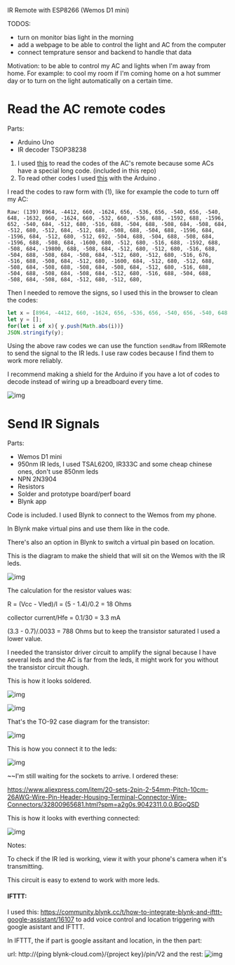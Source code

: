 IR Remote with ESP8266 (Wemos D1 mini)

TODOS:
* turn on monitor bias light in the morning
* add a webpage to be able to control the light and AC from the computer 
* connect temprature sensor and backend to handle that data


Motivation: to be able to control my AC and lights when I'm away from home.
For example: to cool my room if I'm coming home on a hot summer day or to turn on the light automatically on a certain time.

# Read the AC remote codes
Parts: 
* Arduino Uno
* IR decoder TSOP38238 

1. I used [this](https://www.analysir.com/blog/2014/03/19/air-conditioners-problems-recording-long-infrared-remote-control-signals-arduino/) to read the codes of the AC's remote because some ACs have a special long code.  (included in this repo)
2. To read other codes I used [this](https://github.com/z3t0/Arduino-IRremote) with the Arduino .

I read the codes to raw form with (1), like for example the code to turn off my AC: 

```
Raw: (139) 8964, -4412, 660, -1624, 656, -536, 656, -540, 656, -540, 648, -1632, 660, -1624, 660, -532, 660, -536, 688, -1592, 688, -1596, 652, -540, 684, -512, 680, -516, 688, -504, 688, -508, 684, -508, 684, -512, 680, -512, 684, -512, 688, -508, 688, -504, 688, -1596, 684, -1596, 684, -512, 680, -512, 692, -504, 688, -504, 688, -508, 684, -1596, 688, -508, 684, -1600, 680, -512, 680, -516, 688, -1592, 688, -508, 684, -19800, 688, -508, 684, -512, 680, -512, 680, -516, 688, -504, 688, -508, 684, -508, 684, -512, 680, -512, 680, -516, 676, -516, 688, -508, 684, -512, 680, -1600, 684, -512, 680, -512, 688, -508, 684, -508, 688, -508, 684, -508, 684, -512, 680, -516, 688, -504, 688, -508, 684, -508, 684, -512, 680, -516, 688, -504, 688, -508, 684, -508, 684, -512, 680, -512, 680, 
```

Then I needed to remove the signs, so I used this in the browser to clean the codes:

```javascript
let x = [8964, -4412, 660, -1624, 656, -536, 656, -540, 656, -540, 648, -1632, 660, -1624, 660, -532, 660, -536, 688, -1592, 688, -1596, 652, -540, 684, -512, 680, -516, 688, -504, 688, -508, 684, -508, 684, -512, 680, -512, 684, -512, 688, -508, 688, -504, 688, -1596, 684, -1596, 684, -512, 680, -512, 692, -504, 688, -504, 688, -508, 684, -1596, 688, -508, 684, -1600, 680, -512, 680, -516, 688, -1592, 688, -508, 684, -19800, 688, -508, 684, -512, 680, -512, 680, -516, 688, -504, 688, -508, 684, -508, 684, -512, 680, -512, 680, -516, 676, -516, 688, -508, 684, -512, 680, -1600, 684, -512, 680, -512, 688, -508, 684, -508, 688, -508, 684, -508, 684, -512, 680, -516, 688, -504, 688, -508, 684, -508, 684, -512, 680, -516, 688, -504, 688, -508, 684, -508, 684, -512, 680, -512, 680];
let y = [];
for(let i of x){ y.push(Math.abs(i))}
JSON.stringify(y);
```

Using the above raw codes we can use the function `sendRaw` from IRRemote to send the signal to the IR leds. I use raw codes because I find them to work more reliably. 

I recommend making a shield for the Arduino if you have a lot of codes to decode instead of wiring up a breadboard every time.

![img](https://i.imgur.com/cy1pZi0.jpg)



# Send IR Signals 

Parts: 

* Wemos D1 mini
* 950nm IR leds, I used TSAL6200, IR333C and some cheap chinese ones, don't use 850nm leds 
* NPN 2N3904
* Resistors 
* Solder and prototype board/perf board
* Blynk app 

Code is included. I used Blynk to connect to the Wemos from my phone.

In Blynk make virtual pins and use them like in the code.

There's also an option in Blynk to switch a virtual pin based on location. 



This is the diagram to make the shield that will sit on the Wemos with the IR leds.

![img](https://i.imgur.com/PwBHFYo.png)

The calculation for the resistor values was:

R = (Vcc - Vled)/I = (5 - 1.4)/0.2 = 18 Ohms

collector current/Hfe = 0.1/30 = 3.3 mA

(3.3 - 0.7)/.0033 = 788 Ohms but to keep the transistor saturated I used a lower value. 

I needed the transistor driver circuit to amplify the signal because I have several leds and the AC is far from the leds, it might work for you without the transistor circuit though.

This is how it looks soldered. 

![img](https://i.imgur.com/tAC3zU7.jpg)

![img](https://i.imgur.com/ZABONEF.jpg)



That's the TO-92 case diagram for the transistor:

![img](https://i.imgur.com/KKn0yhk.png)



This is how you connect it to the leds: 

![img](https://i.imgur.com/dC13auG.jpg)



~~I'm still waiting for the sockets to arrive. I ordered these:

https://www.aliexpress.com/item/20-sets-2pin-2-54mm-Pitch-10cm-26AWG-Wire-Pin-Header-Housing-Terminal-Connector-Wire-Connectors/32800965681.html?spm=a2g0s.9042311.0.0.BGoQSD

This is how it looks with everthing connected: 

![img](https://i.imgur.com/5qhm5xV.jpg)

Notes:

To check if the IR led is working, view it with your phone's camera when it's transmitting. 

This circuit is easy to extend to work with more leds. 

#### IFTTT:
I used this: https://community.blynk.cc/t/how-to-integrate-blynk-and-ifttt-google-assistant/16107 to add voice control and location triggering with google asistant and IFTTT. 

In IFTTT, the if part is google assitant and location, in the then part:

url: http://{ping blynk-cloud.com}/{project key}/pin/V2
and the rest: 
![img](https://i.imgur.com/PVK1lbt.png)
